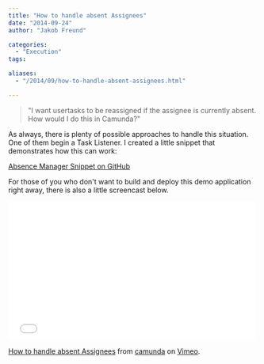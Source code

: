 ```yaml
---
title: "How to handle absent Assignees"
date: "2014-09-24"
author: "Jakob Freund"

categories:
  - "Execution"
tags: 

aliases:
  - "/2014/09/how-to-handle-absent-assignees.html"

---
```


<div>
<p>
<blockquote>"I want usertasks to be reassigned if the assignee is currently absent. How would I do this in Camunda?"
</blockquote>
</p>
<p>
As always, there is plenty of possible approaches to handle this situation. One of them begin a Task Listener. I created a little snippet that demonstrates how this can work: 
</p>
<p>
<a href="https://github.com/camunda/camunda-consulting/tree/master/snippets/task-assignment-absence">Absence Manager Snippet on GitHub</a>
</p>
<p>
For those of you who don't want to build and deploy this demo application right away, there is also a little screencast below. 
</p>
<p>
<iframe src="//player.vimeo.com/video/107013859?title=0&amp;byline=0&amp;portrait=0" width="500" height="281" frameborder="0" webkitallowfullscreen mozallowfullscreen allowfullscreen></iframe> <p><a href="http://vimeo.com/107013859">How to handle absent Assignees</a> from <a href="http://vimeo.com/user22820658">camunda</a> on <a href="https://vimeo.com">Vimeo</a>.</p>
</p>
</div>